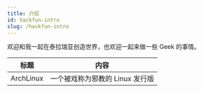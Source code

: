 ```yaml
---
title: 介绍
id: hackfun-intro
slug: /hackfun-intro
---
```


欢迎和我一起在泰拉瑞亚创造世界，也欢迎一起来做一些 Geek 的事情。

| 标题 | 内容 |
|-|-|
| ArchLinux | 一个被戏称为邪教的 Linux 发行版 |
